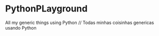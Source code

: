 # PythonPLayground
All my generic things using Python // Todas minhas coisinhas genericas usando Python
